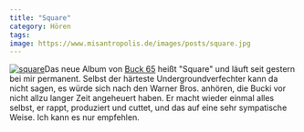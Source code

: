 ```yaml
---
title: "Square"
category: Hören
tags: 
image: https://www.misantropolis.de/images/posts/square.jpg
---
```


[![](http://www.misantropolis.de/wp-content/uploads/2008/04/square.jpg "square")](http://www.misantropolis.de/wp-content/uploads/2008/04/square.jpg)Das neue Album von [Buck 65](http://www.buck65.com/) heißt "Square" und läuft seit gestern bei mir permanent. Selbst der härteste Undergroundverfechter kann da nicht sagen, es würde sich nach den Warner Bros. anhören, die Bucki vor nicht allzu langer Zeit angeheuert haben.
Er macht wieder einmal alles selbst, er rappt, produziert und cuttet, und das auf eine sehr sympatische Weise. Ich kann es nur empfehlen.